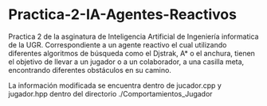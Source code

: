 # Practica-2-IA-Agentes-Reactivos
Practica 2 de la asginatura de Inteligencia Artificial de Ingeniería informatica de la UGR. Correspondiente a un agente reactivo el cual utilizando diferentes algoritmos de búsqueda como el Djstrak, A* o el anchura, tienen el objetivo de llevar a un jugador o a un colaborador, a una casilla meta, encontrando diferentes obstáculos en su camino.


La información modificada se encuentra dentro de jucador.cpp y jugador.hpp dentro del directorio ./Comportamientos_Jugador
